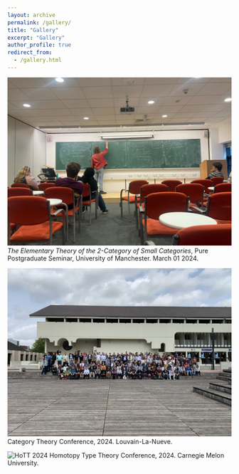 ```yaml
---
layout: archive
permalink: /gallery/
title: "Gallery"
excerpt: "Gallery"
author_profile: true
redirect_from: 
  - /gallery.html
---
```


![PP-talk](PP-talk.jpg)
*The Elementary Theory of the $2$-Category of Small Categories*, Pure Postgraduate Seminar, University of Manchester. March 01 2024.

![CT2024](CT23_Group_photo.jpg)
Category Theory Conference, 2024. Louvain-La-Nueve.

![HoTT 2024](HoTT_Group_photo.jpeg)
Homotopy Type Theory Conference, 2024. Carnegie Melon University.
